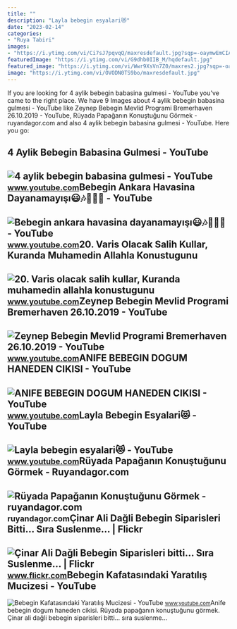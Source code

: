 ```yaml
---
title: ""
description: "Layla bebegin esyalari😻"
date: "2023-02-14"
categories:
- "Ruya Tabiri"
images:
- "https://i.ytimg.com/vi/Ci7sJ7pqvqQ/maxresdefault.jpg?sqp=-oaymwEmCIAKENAF8quKqQMa8AEB-AHIAYAC6AKKAgwIABABGHIgPyhDMA8=&amp;rs=AOn4CLDXPP9zDhbJWLLdRRvJAqTX-0GX0g"
featuredImage: "https://i.ytimg.com/vi/G9dhb0IIB_M/hqdefault.jpg"
featured_image: "https://i.ytimg.com/vi/Wwr9XsVn7Z0/maxres2.jpg?sqp=-oaymwEoCIAKENAF8quKqQMcGADwAQH4Ad4EgAK4CIoCDAgAEAEYZSBZKE4wDw==&amp;rs=AOn4CLD0ErM_Kimn8n-g6lyddERLd1jFbA"
image: "https://i.ytimg.com/vi/OVODN0TS9bo/maxresdefault.jpg"
---
```


If you are looking for 4 aylik bebegin babasina gulmesi - YouTube you've came to the right place. We have 9 Images about 4 aylik bebegin babasina gulmesi - YouTube like Zeynep Bebegin Mevlid Programi Bremerhaven 26.10.2019 - YouTube, Rüyada Papağanın Konuştuğunu Görmek - ruyandagor.com and also 4 aylik bebegin babasina gulmesi - YouTube. Here you go:

4 Aylik Bebegin Babasina Gulmesi - YouTube
------------------------------------------

 ![4 aylik bebegin babasina gulmesi - YouTube](https://i.ytimg.com/vi/BIy3uWjxCto/maxresdefault.jpg?sqp=-oaymwEmCIAKENAF8quKqQMa8AEB-AGUA4AC0AWKAgwIABABGGUgXShVMA8=&rs=AOn4CLCSaH1z6vrSh-g13OhC1JVSSicyJQ) <small>www.youtube.com</small>Bebegin Ankara Havasina Dayanamayışı😃🎶🎵🎤💖 - YouTube
---------------------------------------------------

 ![Bebegin ankara havasina dayanamayışı😃🎶🎵🎤💖 - YouTube](https://i.ytimg.com/vi/Wwr9XsVn7Z0/maxres2.jpg?sqp=-oaymwEoCIAKENAF8quKqQMcGADwAQH4Ad4EgAK4CIoCDAgAEAEYZSBZKE4wDw==&rs=AOn4CLD0ErM_Kimn8n-g6lyddERLd1jFbA) <small>www.youtube.com</small>20. Varis Olacak Salih Kullar, Kuranda Muhamedin Allahla Konustugunu
--------------------------------------------------------------------

 ![20. Varis olacak salih kullar, Kuranda muhamedin allahla konustugunu](https://i.ytimg.com/vi/OVODN0TS9bo/maxresdefault.jpg) <small>www.youtube.com</small>Zeynep Bebegin Mevlid Programi Bremerhaven 26.10.2019 - YouTube
---------------------------------------------------------------

 ![Zeynep Bebegin Mevlid Programi Bremerhaven 26.10.2019 - YouTube](https://i.ytimg.com/vi/lEWh3C_3RB8/maxresdefault.jpg) <small>www.youtube.com</small>ANIFE BEBEGIN DOGUM HANEDEN CIKISI - YouTube
--------------------------------------------

 ![ANIFE BEBEGIN DOGUM HANEDEN CIKISI - YouTube](https://i.ytimg.com/vi/dApoMu_Hm2g/maxresdefault.jpg?sqp=-oaymwEmCIAKENAF8quKqQMa8AEB-AH-CYAC0AWKAgwIABABGGUgSyhHMA8=&rs=AOn4CLB6HyJvEYWIvOaWRtHF2iGucE3uOg) <small>www.youtube.com</small>Layla Bebegin Esyalari😻 - YouTube
---------------------------------

 ![Layla bebegin esyalari😻 - YouTube](https://i.ytimg.com/vi/Ci7sJ7pqvqQ/maxresdefault.jpg?sqp=-oaymwEmCIAKENAF8quKqQMa8AEB-AHIAYAC6AKKAgwIABABGHIgPyhDMA8=&rs=AOn4CLDXPP9zDhbJWLLdRRvJAqTX-0GX0g) <small>www.youtube.com</small>Rüyada Papağanın Konuştuğunu Görmek - Ruyandagor.com
----------------------------------------------------

 ![Rüyada Papağanın Konuştuğunu Görmek - ruyandagor.com](https://images.ruyandagor.com/2017/04/papaganin-konustugunu-gormek-2336.jpg) <small>ruyandagor.com</small>Çinar Ali Dağli Bebegin Siparisleri Bitti... Sıra Suslenme… | Flickr
--------------------------------------------------------------------

 ![Çinar Ali Dağli Bebegin Siparisleri bitti... Sıra Suslenme… | Flickr](https://live.staticflickr.com/2807/12352308605_fb98f89935.jpg) <small>www.flickr.com</small>Bebegin Kafatasındaki Yaratılış Mucizesi - YouTube
--------------------------------------------------

 ![Bebegin Kafatasındaki Yaratılış Mucizesi - YouTube](https://i.ytimg.com/vi/G9dhb0IIB_M/hqdefault.jpg) <small>www.youtube.com</small>Anife bebegin dogum haneden cikisi. Rüyada papağanın konuştuğunu görmek. Çinar ali dağli bebegin siparisleri bitti... sıra suslenme…
